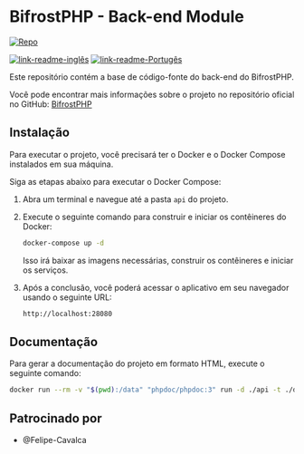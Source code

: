 # BifrostPHP - Back-end Module

[![Repo](https://img.shields.io/badge/Bifrost-Back-blue)](./)

[![link-readme-inglês](https://img.shields.io/badge/README-English/Inglês-red)](./README.md)
[![link-readme-Portugês](https://img.shields.io/badge/README-Portuguese/Portugês-green)](./README-PT.md)

Este repositório contém a base de código-fonte do back-end do BifrostPHP.

Você pode encontrar mais informações sobre o projeto no repositório oficial no GitHub: [BifrostPHP](https://github.com/Felipe-Cavalca/BifrostPHP)

## Instalação

Para executar o projeto, você precisará ter o Docker e o Docker Compose instalados em sua máquina.

Siga as etapas abaixo para executar o Docker Compose:

1. Abra um terminal e navegue até a pasta `api` do projeto.

2. Execute o seguinte comando para construir e iniciar os contêineres do Docker:

    ```bash
    docker-compose up -d
    ```

    Isso irá baixar as imagens necessárias, construir os contêineres e iniciar os serviços.

3. Após a conclusão, você poderá acessar o aplicativo em seu navegador usando o seguinte URL:

    ```bash
    http://localhost:28080
    ```

## Documentação

Para gerar a documentação do projeto em formato HTML, execute o seguinte comando:

```bash
docker run --rm -v "$(pwd):/data" "phpdoc/phpdoc:3" run -d ./api -t ./docs/api
```

## Patrocinado por

* @Felipe-Cavalca
